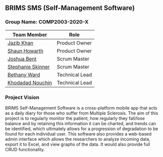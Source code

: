 ## BRIMS SMS (Self-Management Software)

### Group Name: **COMP2003-2020-X**

|                  **Team Member**                  |    **Role**    |
| ------------------------------------------------- | -------------- |
| [Jazib Khan](https://github.com/Jazib-Khan)       | Product Owner  |
| [Shaun Howarth](https://github.com/shaun-howarth) | Product Owner  |
| [Joshua Bent](https://github.com/JoshBent)        | Scrum Master   |
| [Stephanie Skinner](https://github.com/La-Ola)    | Scrum Master   |
| [Bethany Ward](https://github.com/bethmward)      | Technical Lead |
| [Khodadad Nouchin](https://github.com/Xtrendence) | Technical Lead |

### Project Vision

BRIMS Self-Management Software is a cross-platform mobile app that acts as a daily diary for those who suffer from Multiple Sclerosis. The aim of this project is to regularly monitor the patient, how regularly they fall/lose balance and by retaining this information it can be charted, and trends can be identified, which ultimately allows for a progression of degradation to be found for each individual user. This software also provides a web-based admin interface which allows the researchers to analyze incoming data, export it to Excel, and view graphs of the data. It would also provide full CRUD functionality.
